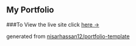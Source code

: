 ## My Portfolio

###To View the live site click [here &rarr;](https://portfolio-template.surge.sh)


generated from [nisarhassan12/portfolio-template](https://github.com/nisarhassan12/portfolio-template)
